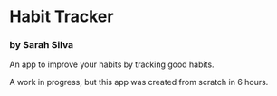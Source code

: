 # Habit Tracker
### by Sarah Silva

An app to improve your habits by tracking good habits.

A work in progress, but this app was created from scratch in 6 hours.